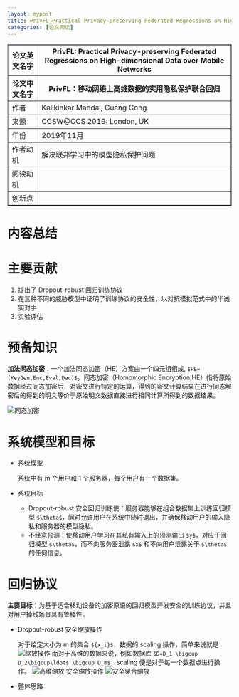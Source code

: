```yaml
---
layout: mypost
title: PrivFL_Practical Privacy-preserving Federated Regressions on High-dimensional Data over Mobile Networks
categories: [论文阅读]
---
```


<table border="1">
    <tr>
        <th>论文英文名字</th>
        <th>PrivFL: Practical Privacy-preserving Federated Regressions on High-dimensional Data over Mobile Networks</th>
    </tr>
    <tr>
        <th>论文中文名字</th>
        <th>PrivFL：移动网络上高维数据的实用隐私保护联合回归</th>
    </tr>
    <tr>
        <td>作者</td>
        <td>Kalikinkar Mandal, Guang Gong</td>
    </tr>
    <tr>
        <td>来源</td>
        <td>CCSW@CCS 2019: London, UK</td>
    </tr>
    <tr>
        <td>年份</td>
        <td>2019年11月</td>
    </tr>
    <tr>
        <td>作者动机</td>
        <td>解决联邦学习中的模型隐私保护问题</td>
    </tr>
    <tr>
        <td>阅读动机</td>
        <td></td>
    </tr>
    <tr>
        <td>创新点</td>
        <td></td>
    </tr>
</table>

# 内容总结

# 主要贡献

1. 提出了 Dropout-robust 回归训练协议
2. 在三种不同的威胁模型中证明了训练协议的安全性，以对抗模拟范式中的半诚实对手
3. 实验评估

# 预备知识

**加法同态加密**：一个加法同态加密（HE）方案由一个四元组组成, `$HE=(KeyGen,Enc,Eval,Dec)$`。同态加密（Homomorphic Encryption,HE）指将原始数据经过同态加密后，对密文进行特定的运算，得到的密文计算结果在进行同态解密后的得到的明文等价于原始明文数据直接进行相同计算所得到的数据结果。

![同态加密](HE.png)

# 系统模型和目标

+ 系统模型

  系统中有 m 个用户和 1 个服务器，每个用户有一个数据集。

+ 系统目标
  + Dropout-robust 安全回归训练使：服务器能够在组合数据集上训练回归模型 `$\theta$`，同时允许用户在系统中随时退出，并确保移动用户的输入隐私和服务器的模型隐私。
  + 不经意预测：使移动用户学习在其私有输入上的预测输出 `$y$`，对应于回归模型 `$\theta$`，而不向服务器泄露 `$x$` 和不向用户泄露关于 `$\theta$` 的任何信息。

# 回归协议

**主要目标**：为基于适合移动设备的加密原语的回归模型开发安全的训练协议，并且对用户掉线场景具有鲁棒性。

+ Dropout-robust 安全缩放操作

  对于给定大小为 m 的集合 `${x_i}$`，数据的 scaling 操作，简单来说就是
  ![缩放操作](缩放操作.png)
  而对于高维的数据来说，例如数据库 `$D=D_1 \bigcup D_2\bigcup\ldots \bigcup D_m$`，scaling 便是对于每一个数据点进行操作。
  ![高维缩放](高维缩放.png)
  安全缩放操作
  ![安全聚合缩放](安全聚合缩放.png)

+ 整体思路